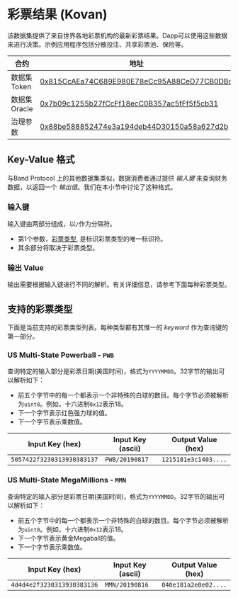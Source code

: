 # 彩票结果 (Kovan)

该数据集提供了来自世界各地彩票机构的最新彩票结果。Dapp可以使用这些数据来进行决策。示例应用程序包括分散投注、共享彩票池、保险等。

| 合约              | 地址                                                                                                                     |
| --------------------- | --------------------------------------------------------------------------------------------------------------------------- |
| 数据集 Token         | [0x815CcAEa74C689E980E78eCc95A88CeD77CB0DBd](https://kovan.etherscan.io/address/0x815CcAEa74C689E980E78eCc95A88CeD77CB0DBd) |
| 数据集 Oracle        | [0x7b09c1255b27fCcFf18ecC0B357ac5fFf5f5cb31](https://kovan.etherscan.io/address/0x7b09c1255b27fCcFf18ecC0B357ac5fFf5f5cb31) |
| 治理参数| [0x88be588852474e3a194deb44D30150a58a627d2b](https://kovan.etherscan.io/address/0x88be588852474e3a194deb44D30150a58a627d2b) |

## Key-Value 格式

与Band Protocol 上的其他数据集类似，数据消费者通过提供 _输入键_ 来查询财务数据，以返回一个 _输出值_。我们在本小节中讨论了这种格式。

### 输入键

输入键由两部分组成，以`/`作为分隔符。

- 第1个参数，[彩票类型](#supported-lottery-types), 是标识彩票类型的唯一标识符。
- 其余部分将取决于彩票类型。

### 输出 Value

输出需要根据输入键进行不同的解析。有关详细信息，请参考下面每种彩票类型。

## 支持的彩票类型

下面是当前支持的彩票类型列表。每种类型都有其惟一的 _keyword_ 作为查询键的第一部分。

### US Multi-State Powerball - `PWB`

查询特定的输入部分是彩票日期(美国时间)，格式为`YYYYMMDD`。32字节的输出可以解析如下：
- 前五个字节中的每一个都表示一个非特殊的白球的数目。每个字节必须被解析为`uint8`。例如，十六进制`0x12`表示18。
- 下一个字节表示红色强力球的值。
- 下一个字节表示乘数值。

| Input Key (hex)            | Input Key (ascii) | Output Value (hex)   |
| -------------------------- | ----------------- | -------------------- |
| `5057422f3230313930383137` | `PWB/20190817`    | `1215181e3c1403....` |

### US Multi-State MegaMillions - `MMN`

查询特定的输入部分是彩票日期(美国时间)，格式为`YYYYMMDD`。32字节的输出可以解析如下：

- 前五个字节中的每一个都表示一个非特殊的白球的数目。每个字节必须被解析为`uint8`。例如，十六进制`0x12`表示18。
- 下一个字节表示黄金Megaball的值。
- 下一个字节表示乘数值。

| Input Key (hex)            | Input Key (ascii) | Output Value (hex)   |
| -------------------------- | ----------------- | -------------------- |
| `4d4d4e2f3230313930383136` | `MMN/20190816`    | `040e181a2e0e02....` |
